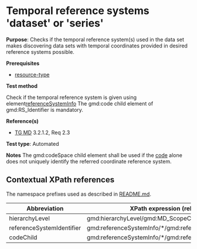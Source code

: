 # Temporal reference systems 'dataset' or 'series'

**Purpose**: Checks if the temporal reference system(s) used in the data set makes discovering 
data sets with temporal coordinates provided in desired reference systems possible.

**Prerequisites**

* [resource-type](http://inspire.ec.europa.eu/id/ats/metadata/2.0/datasets-and-series/resource-type)

**Test method**

Check if the temporal reference system is given using element[referenceSystemInfo]()
The gmd:code child element of gmd:RS_Identifier is mandatory.

**Reference(s)**	 
* [TG MD](http://inspire.ec.europa.eu/id/ats/metadata/2.0/isdss/README#ref_TG_MD) 3.2.1.2, Req 2.3

**Test type**: Automated

**Notes**
The gmd:codeSpace child element shall be used if the [code](#codeChild) alone does not uniquely 
identify the referred coordinate reference system.

## Contextual XPath references

The namespace prefixes used as described in [README.md](http://inspire.ec.europa.eu/id/ats/metadata/2.0/isdss/README#namespaces).

Abbreviation                                   |  XPath expression (relative to gmd:MD_Metadata)
-----------------------------------------------| ------------------------------------------------------------------
<a name="hierarchyLevel"></a> hierarchyLevel | gmd:hierarchyLevel/gmd:MD_ScopeCode/@codeListValue
<a name="referenceSystemIdentifier"></a> referenceSystemIdentifier  | gmd:referenceSystemInfo/\*/gmd:referenceSystemIdentifier[1]/gmd:RS_Identifier
<a name="code"></a> codeChild  | gmd:referenceSystemInfo/\*/gmd:referenceSystemIdentifier[1]/\*/gmd:code/text()
